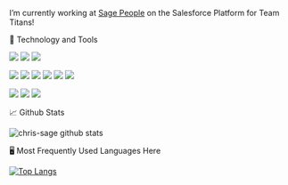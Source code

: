 I’m currently working at [Sage People](https://www.sagepeople.com/) on the Salesforce Platform for Team Titans!

🔧 Technology and Tools

![](https://img.shields.io/badge/OS-Linux-informational?style=flat&logo=Linux&logoColor=white&color=2bbc8a) ![](https://img.shields.io/badge/OS-OSX-informational?style=flat&logo=Apple&logoColor=white&color=2bbc8a) ![](https://img.shields.io/badge/OS-Windows-informational?style=flat&logo=Windows&logoColor=white&color=2bbc8a)

![](https://img.shields.io/badge/Code-Java-informational?style=flat&logo=Java&logoColor=white&color=2bbc8a) ![](https://img.shields.io/badge/Code-CSharp-informational?style=flat&logo=C%20Sharp&logoColor=white&color=2bbc8a) ![](https://img.shields.io/badge/Code-Golang-informational?style=flat&logo=Go&logoColor=white&color=2bbc8a) ![](https://img.shields.io/badge/Code-JavaScript-informational?style=flat&logo=JavaScript&logoColor=white&color=2bbc8a) ![](https://img.shields.io/badge/Code-Ruby-informational?style=flat&logo=Ruby&logoColor=white&color=2bbc8a) ![](https://img.shields.io/badge/Code-Python-informational?style=flat&logo=Python&logoColor=white&color=2bbc8a)

![](https://img.shields.io/badge/DevOps-Amazon%20Web%20Service-informational?style=flat&logo=Amazon%20AWS&logoColor=white&color=2bbc8a) ![](https://img.shields.io/badge/DevOps-Chef-informational?style=flat&logo=Chef&logoColor=white&color=2bbc8a) ![](https://img.shields.io/badge/DevOps-Terraform-informational?style=flat&logo=Terraform&logoColor=white&color=2bbc8a)

📈 Github Stats

![chris-sage github stats](https://github-readme-stats.vercel.app/api?username=chris-sage&show_icons=true&theme=radical)

🖥️ Most Frequently Used Languages Here

[![Top Langs](https://github-readme-stats.vercel.app/api/top-langs/?username=chris-sage&layout=compact)](https://github.com/anuraghazra/github-readme-stats)

<!--
**chris-sage/chris-sage** is a ✨ _special_ ✨ repository because its `README.md` (this file) appears on your GitHub profile.

Here are some ideas to get you started:

- 🔭 I’m currently working on ...
- 🌱 I’m currently learning ...
- 👯 I’m looking to collaborate on ...
- 🤔 I’m looking for help with ...
- 💬 Ask me about ...
- 📫 How to reach me: ...
- 😄 Pronouns: ...
- ⚡ Fun fact: ...
-->
